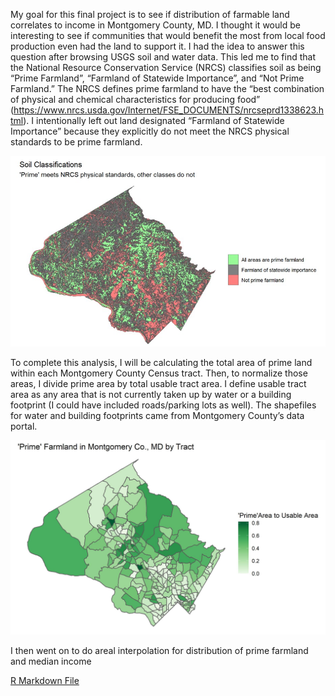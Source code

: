 My goal for this final project is to see if distribution of farmable land correlates to income in Montgomery County, MD. I thought it would be interesting to see if communities that would benefit the most from local food production even had the land to support it. I had the idea to answer this question after browsing USGS soil and water data. This led me to find that the National Resource Conservation Service (NRCS) classifies soil as being “Prime Farmland”, “Farmland of Statewide Importance”, and “Not Prime Farmland.” The NRCS defines prime farmland to have the “best combination of physical and chemical characteristics for producing food” (https://www.nrcs.usda.gov/Internet/FSE_DOCUMENTS/nrcseprd1338623.html). I intentionally left out land designated “Farmland of Statewide Importance” because they explicitly do not meet the NRCS physical standards to be prime farmland. 

<img src="/images/Soil.Class.jpg?raw=true">

To complete this analysis, I will be calculating the total area of prime land within each Montgomery County Census tract. Then, to normalize those areas, I divide prime area by total usable tract area. I define usable tract area as any area that is not currently taken up by water or a building footprint (I could have included roads/parking lots as well). The shapefiles for water and building footprints came from Montgomery County’s data portal.

<img src="/images/MoCo_Prime.jpg?raw=true">

I then went on to do areal interpolation for distribution of prime farmland and median income 



[R Markdown File](/pdf/Soil_Data5.pdf)
